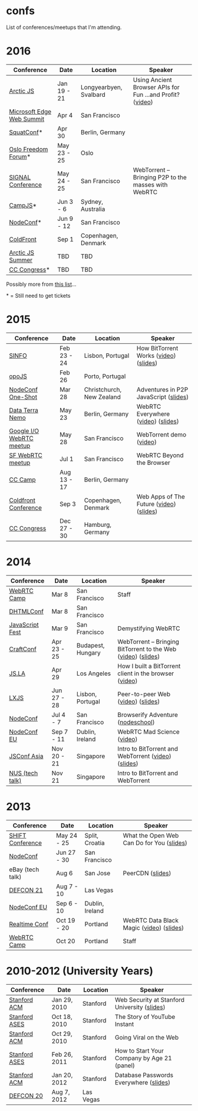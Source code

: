 # confs

List of conferences/meetups that I'm attending.

# 2016

Conference | Date | Location | Speaker
-----------|------|----------|--------
[Arctic JS](http://arcticjs.club) | Jan 19 - 21 | Longyearbyen, Svalbard | Using Ancient Browser APIs for Fun ...and Profit? ([video](https://www.youtube.com/watch?v=ONEdNNbLBd8))
[Microsoft Edge Web Summit](https://edgesummit2016.eventfarm.com) | Apr 4 | San Francisco
[SquatConf](http://squatconf.eu)* | Apr 30 | Berlin, Germany
[Oslo Freedom Forum](https://oslofreedomforum.com)* | May 23 - 25 | Oslo
[SIGNAL Conference](https://www.twilio.com/signal) | May 24 - 25 | San Francisco | WebTorrent – Bringing P2P to the masses with WebRTC
[CampJS](http://vii.campjs.com)* | Jun 3 - 6 | Sydney, Australia
[NodeConf](http://nodeconf.com)* | Jun 9 - 12 | San Francisco
[ColdFront](https://2016.coldfrontconf.com) | Sep 1 | Copenhagen, Denmark
[Arctic JS Summer](http://arcticjs.club) | TBD | TBD
[CC Congress](http://events.ccc.de)* | TBD | TBD

Possibly more from [this list](https://github.com/watson/hacker-conferences)...

\* = Still need to get tickets

# 2015

Conference | Date | Location | Speaker
-----------|------|----------|--------
[SINFO](https://app.sinfo.org) | Feb 23 - 24 | Lisbon, Portugal | How BitTorrent Works ([video](https://www.youtube.com/watch?v=FAOP1qSErPA)) ([slides](https://speakerdeck.com/feross/intro-to-bittorrent-and-webtorrent))
[opoJS](http://opojs.com) | Feb 26 | Porto, Portugal
[NodeConf One-Shot](http://christchurch.nodeconf.com) | Mar 28 | Christchurch, New Zealand | Adventures in P2P JavaScript ([slides](https://speakerdeck.com/feross/adventures-in-p2p-javascript))
[Data Terra Nemo](http://dtn.is) | May 23 | Berlin, Germany | WebRTC Everywhere ([video](https://www.youtube.com/watch?v=RRtNEcAaUO8)) ([slides](https://speakerdeck.com/feross/webrtc-everywhere-beyond-the-browser-at-data-terra-nemo-2015))
[Google I/O WebRTC meetup](http://www.meetup.com/SF-WebRTC/events/222843538/) | May 28 | San Francisco | WebTorrent demo ([video](https://www.youtube.com/watch?v=hAdYMCDpPwc&t=1795))
[SF WebRTC meetup](http://www.meetup.com/SF-WebRTC/events/222719027/) | Jul 1 | San Francisco | WebRTC Beyond the Browser
[CC Camp](https://events.ccc.de/camp/2015/wiki/Main_Page) | Aug 13 - 17 | Berlin, Germany
[Coldfront Conference](http://coldfrontconf.com) | Sep 3 | Copenhagen, Denmark | Web Apps of The Future ([video](https://www.youtube.com/watch?v=hcbNdLDWCO8)) ([slides](https://speakerdeck.com/feross/web-apps-of-the-future))
[CC Congress](https://events.ccc.de/congress/2015/wiki/Main_Page) | Dec 27 - 30 | Hamburg, Germany

# 2014

Conference | Date | Location | Speaker
-----------|------|----------|--------
[WebRTC Camp](http://sf.jsfest.com/) | Mar 8 | San Francisco | Staff
[DHTMLConf](http://dhtmlconf.com) | Mar 8 | San Francisco
[JavaScript Fest](http://sf.jsfest.com/) | Mar 9 | San Francisco | Demystifying WebRTC
[CraftConf](http://craft-conf.com/2014/) | Apr 23 - 25 | Budapest, Hungary | WebTorrent – Bringing BitTorrent to the Web ([video](https://www.youtube.com/watch?v=PT8s_IVWDgw)) ([slides](https://speakerdeck.com/feross/webtorrent-bringing-bittorrent-to-the-web-with-webrtc-and-mad-science))
[JS.LA](http://js.la) | Apr 29 | Los Angeles | How I built a BitTorrent client in the browser ([video](https://vimeo.com/97324247))
[LXJS](http://2014.lxjs.org) | Jun 27 - 28 | Lisbon, Portugal | Peer-to-peer Web ([video](https://www.youtube.com/watch?v=QpQhR9fBNnk)) ([slides](https://speakerdeck.com/feross/peer-to-peer-web))
[NodeConf](http://nodeconf.com) | Jul 4 - 7 | San Francisco | Browserify Adventure ([nodeschool](https://www.npmjs.com/package/browserify-adventure))
[NodeConf EU](http://nodeconfeu.com) | Sep 7 - 11 | Dublin, Ireland | WebRTC Mad Science ([video](https://www.youtube.com/watch?v=BVBXkzVjvPc))
[JSConf Asia](http://2014.jsconf.asia) | Nov 20 - 21 | Singapore | Intro to BitTorrent and WebTorrent ([video](https://www.youtube.com/watch?v=kxHRATfvnlw)) ([slides](https://speakerdeck.com/feross/intro-to-bittorrent-and-webtorrent))
[NUS (tech talk)](https://www.comp.nus.edu.sg/) | Nov 21 | Singapore | Intro to BitTorrent and WebTorrent

# 2013

Conference | Date | Location | Speaker
-----------|------|----------|--------
[SHIFT Conference](http://shiftsplit.com) | May 24 - 25 | Split, Croatia | What the Open Web Can Do for You ([slides](https://speakerdeck.com/feross/what-the-open-web-can-do-for-you))
[NodeConf](http://nodeconf.com) | Jun 27 - 30 | San Francisco
eBay (tech talk) | Aug 6 | San Jose | PeerCDN ([slides](https://speakerdeck.com/feross/peercdn-presentation-at-ebay))
[DEFCON 21](https://www.defcon.org) | Aug 7 - 10 | Las Vegas
[NodeConf EU](http://nodeconfeu.com) | Sep 6 - 10 | Dublin, Ireland
[Realtime Conf](http://2013.realtimeconf.com) | Oct 19 - 20 | Portland | WebRTC Data Black Magic ([video](https://vimeo.com/77265280)) ([slides](https://speakerdeck.com/feross/webrtc-data-black-magic))
[WebRTC Camp](http://2013.webrtccamp.com) | Oct 20 | Portland | Staff

# 2010-2012 (University Years)

Conference | Date | Location | Speaker
-----------|------|----------|--------
[Stanford ACM](http://stanfordacm.com) | Jan 29, 2010 | Stanford | Web Security at Stanford University ([slides](https://speakerdeck.com/feross/web-security-at-stanford-university))
[Stanford ASES](http://ases.stanford.edu) | Oct 18, 2010 | Stanford | The Story of YouTube Instant
[Stanford ACM](http://stanfordacm.com) | Oct 29, 2010 | Stanford | Going Viral on the Web
[Stanford ASES](http://ases.stanford.edu) | Feb 26, 2011 | Stanford | How to Start Your Company by Age 21 (panel)
[Stanford ACM](http://stanfordacm.com) | Jan 20, 2012 | Stanford | Database Passwords Everywhere ([slides](https://speakerdeck.com/feross/database-passwords-everywhere))
[DEFCON 20](https://www.defcon.org) | Aug 7, 2012 | Las Vegas
